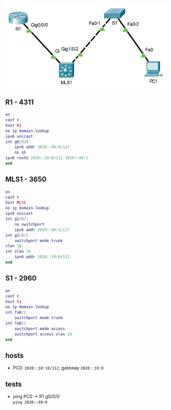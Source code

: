 ![](https://github.com/Ketho/PJTIR/blob/master/Examples/minimal_topology/minimal_topology.png)

## R1 - 4311
```lua
en
conf t
host R1
no ip domain-lookup
ipv6 unicast
int g0/0/0
    ipv6 addr 2020::40:0/127
    no sh
ipv6 route 2020::10:0/112 2020::40:1
end
```

## MLS1 - 3650
```lua
en
conf t
host MLS1
no ip domain-lookup
ipv6 unicast
int g1/0/1
    no switchport
    ipv6 addr 2020::40:1/127
int g1/0/2
    switchport mode trunk
vlan 10
int vlan 10
    ipv6 addr 2020::10:0/112
end
```

## S1 - 2960
```lua
en
conf t
host S1
no ip domain-lookup
int fa0/1
    switchport mode trunk
int fa0/2
    switchport mode access
    switchport access vlan 10
end
```

## hosts
- PC0: `2020::10:10/112`, gateway `2020::10:0`

## tests
- ping PC0 -> R1 g0/0/0  
`ping 2020::40:0`
